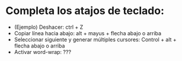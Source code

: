# Completa los atajos de teclado:

- (Ejemplo) Deshacer: ctrl + Z
- Copiar línea hacia abajo: alt + mayus + flecha abajo o arriba
- Seleccionar siguiente y generar múltiples cursores: Control + alt + flecha abajo o arriba
- Activar word-wrap: ???
